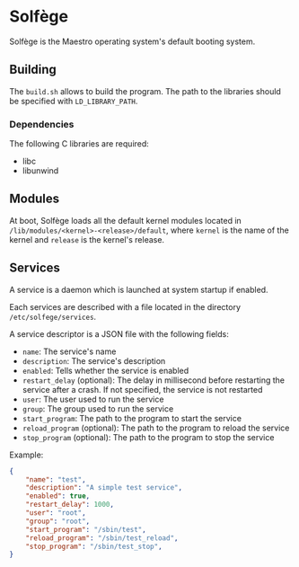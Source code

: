 # Solfège

Solfège is the Maestro operating system's default booting system.



## Building

The `build.sh` allows to build the program.
The path to the libraries should be specified with `LD_LIBRARY_PATH`.



### Dependencies

The following C libraries are required:
- libc
- libunwind



## Modules

At boot, Solfège loads all the default kernel modules located in `/lib/modules/<kernel>-<release>/default`, where `kernel` is the name of the kernel and `release` is the kernel's release.



## Services

A service is a daemon which is launched at system startup if enabled.

Each services are described with a file located in the directory `/etc/solfege/services`.

A service descriptor is a JSON file with the following fields:

- `name`: The service's name
- `description`: The service's description
- `enabled`: Tells whether the service is enabled
- `restart_delay` (optional): The delay in millisecond before restarting the service after a crash. If not specified, the service is not restarted
- `user`: The user used to run the service
- `group`: The group used to run the service
- `start_program`: The path to the program to start the service
- `reload_program` (optional): The path to the program to reload the service
- `stop_program` (optional): The path to the program to stop the service

Example:

```json
{
	"name": "test",
	"description": "A simple test service",
	"enabled": true,
	"restart_delay": 1000,
	"user": "root",
	"group": "root",
	"start_program": "/sbin/test",
	"reload_program": "/sbin/test_reload",
	"stop_program": "/sbin/test_stop",
}
```
